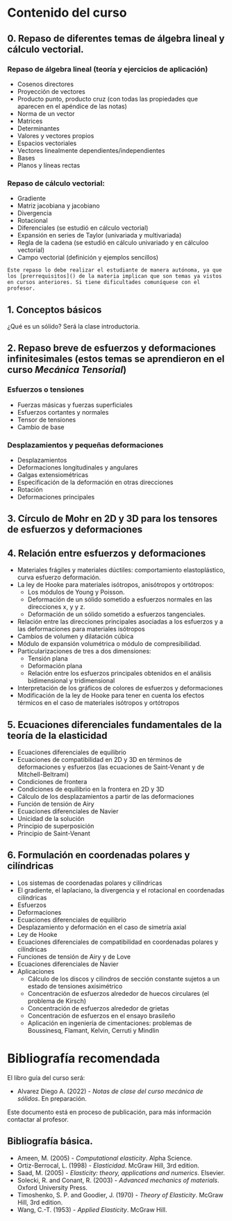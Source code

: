 # Contenido del curso


## 0. Repaso de diferentes temas de álgebra lineal y cálculo vectorial.

### Repaso de álgebra lineal (teoría y ejercicios de aplicación)
- Cosenos directores
- Proyección de vectores
- Producto punto, producto cruz (con todas las propiedades que aparecen en el apéndice de las notas)
- Norma de un vector
- Matrices
- Determinantes
- Valores y vectores propios
- Espacios vectoriales
- Vectores linealmente dependientes/independientes
- Bases
- Planos y líneas rectas

### Repaso de cálculo vectorial:
- Gradiente
- Matriz jacobiana y jacobiano
- Divergencia
- Rotacional
- Diferenciales (se estudió en cálculo vectorial)
- Expansión en series de Taylor (univariada y multivariada)
- Regla de la cadena (se estudió en cálculo univariado y en cálculoo vectorial)
- Campo vectorial (definición y ejemplos sencillos)

~~~
Este repaso lo debe realizar el estudiante de manera autónoma, ya que los [prerrequisitos]() de la materia implican que son temas ya vistos en cursos anteriores. Si tiene dificultades comuníquese con el profesor.
~~~

## 1. Conceptos básicos

¿Qué es un sólido? Será la clase introductoria.


## 2. Repaso breve de esfuerzos y deformaciones infinitesimales (estos temas se aprendieron en el curso *Mecánica Tensorial*)

### Esfuerzos o tensiones
* Fuerzas másicas y fuerzas superficiales
* Esfuerzos cortantes y normales
* Tensor de tensiones
* Cambio de base

### Desplazamientos y pequeñas deformaciones
* Desplazamientos
* Deformaciones longitudinales y angulares
* Galgas extensiométricas
* Especificación de la deformación en otras direcciones
* Rotación
* Deformaciones principales


## 3. Círculo de Mohr en 2D y 3D para los tensores de esfuerzos y deformaciones


## 4. Relación entre esfuerzos y deformaciones
* Materiales frágiles y materiales dúctiles: comportamiento elastoplástico, curva esfuerzo deformación.
* La ley de Hooke para materiales isótropos, anisótropos y ortótropos:
  * Los módulos de Young y Poisson.
  * Deformación de un sólido sometido a esfuerzos normales en las direcciones x, y y z.
  * Deformación de un sólido sometido a esfuerzos tangenciales.
* Relación entre las direcciones principales asociadas a los esfuerzos y a las deformaciones para materiales isótropos
* Cambios de volumen y dilatación cúbica
* Módulo de expansión volumétrica o módulo de compresibilidad.
* Particularizaciones de tres a dos dimensiones: 
  * Tensión plana
  * Deformación plana
  * Relación entre los esfuerzos principales obtenidos en el análisis bidimensional y tridimensional
* Interpretación de los gráficos de colores de esfuerzos y deformaciones
* Modificación de la ley de Hooke para tener en cuenta los efectos térmicos en el caso de materiales isótropos y ortótropos

## 5. Ecuaciones diferenciales fundamentales de la teoría de la elasticidad
* Ecuaciones diferenciales de equilibrio
* Ecuaciones de compatibilidad en 2D y 3D en términos de deformaciones y esfuerzos (las ecuaciones de Saint-Venant y de  Mitchell-Beltrami)
* Condiciones de frontera
* Condiciones de equilibrio en la frontera en 2D y 3D
* Cálculo de los desplazamientos a partir de las deformaciones
* Función de tensión de Airy
* Ecuaciones diferenciales de Navier
* Unicidad de la solución
* Principio de superposición
* Principio de Saint-Venant

## 6. Formulación en coordenadas polares y cilíndricas
* Los sistemas de coordenadas polares y cilíndricas
* El gradiente, el laplaciano, la divergencia y el rotacional en coordenadas cilíndricas
* Esfuerzos
* Deformaciones
* Ecuaciones diferenciales de equilibrio
* Desplazamiento y deformación en el caso de simetría axial
* Ley de Hooke
* Ecuaciones diferenciales de compatibilidad en coordenadas polares y cilíndricas
* Funciones de tensión de Airy y de Love
* Ecuaciones diferenciales de Navier
* Aplicaciones
  * Cálculo de los discos y cilindros de sección constante sujetos a un estado de tensiones axisimétrico
  * Concentración de esfuerzos alrededor de huecos circulares (el problema de Kirsch)
  * Concentración de esfuerzos alrededor de grietas
  * Concentración de esfuerzos en el ensayo brasileño
  * Aplicación en ingeniería de cimentaciones: problemas de Boussinesq, Flamant, Kelvin, Cerruti y Mindlin



# Bibliografía recomendada

El libro guía del curso será:
* Alvarez Diego A. (2022) - *Notas de clase del curso mecánica de sólidos*. En preparación.

Este documento está en proceso de publicación, para más información contactar al profesor.

## Bibliografía básica.

* Ameen, M. (2005) - *Computational elasticity*. Alpha Science.
* Ortiz-Berrocal, L. (1998) - *Elasticidad*. McGraw Hill, 3rd edition.
* Saad, M. (2005) - *Elasticity: theory, applications and numerics*. Elsevier.
* Solecki, R. and Conant, R. (2003) - *Advanced mechanics of materials*. Oxford University Press.
* Timoshenko, S. P. and Goodier, J. (1970) - *Theory of Elasticity*. McGraw Hill, 3rd edition.
* Wang, C.-T. (1953) - *Applied Elasticity*. McGraw Hill.

